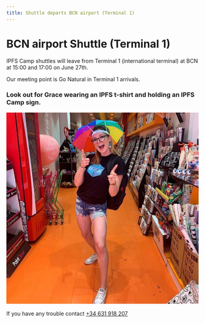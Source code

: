 ```yaml
---
title: Shuttle departs BCN airport (Terminal 1)
---
```


# BCN airport Shuttle (Terminal 1)

IPFS Camp shuttles will leave from Terminal 1 (international terminal) at BCN at 15:00 and 17:00 on June 27th.

Our meeting point is Go Natural in Terminal 1 arrivals.

### **Look out for Grace wearing an IPFS t-shirt and holding an IPFS Camp sign.**

![](./assets/grace.jpg)

If you have any trouble contact [+34 631 918 207](tel:+34631918207)
